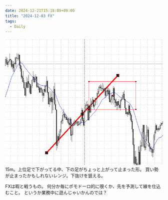 ```yaml
---
date: 2024-12-21T15:18:09+09:00
title: "2024-12-03 FX"
tags:
  - Daily
---
```


![](../image/Pasted%20image%2020241204180803.png)
15m。上位足で下がってる中、下の足がちょっと上がって止まった形。
買い勢が止まったかもしれないレンジ。下抜けを狙える。

FXは暇と戦うもの。
何分か毎にポモドーロ的に覗くか、先を予測して線を仕込むこと。
というか業務中に遊んじゃいかんのでは？